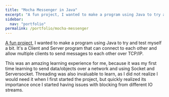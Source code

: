 ```yaml
---
title: "Mocha Messenger in Java"
excerpt: "A fun project, I wanted to make a program using Java to try and test myself a bit."
sidebar:
  nav: "portfolio"
permalink: /portfolio/mocha-messenger
---
```


[A fun project](https://www.github.com/amkratz/Mocha-Messenger), I wanted to make a program using Java to try and test myself a bit. It's a Client and Server program that 
can connect to each other and allow multiple clients to send messages to each other over TCP/IP.

This was an amazing learning experience for me, because it was my first time learning to send data/objects over a network and using Socket and Serversocket. Threading was also invaluable to learn, as I did not realize 
I would need it when I first started the project, but quickly realized its importance once I started having issues with blocking from different IO streams.
